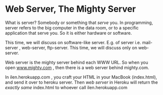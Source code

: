 # Web Server, The Mighty Server

What is server?
Somebody or something that _serve_ you.
In programming, server refers to the big computer in the data room, or to a specific application that serve you.
So it is either hardware or software.

This time, we will discuss on software-like server. E.g. of server i.e. mail-server , web-server, ftp-server.
This time, we will discuss only on web-server.

Web server is the mighty server behind each WWW URL. So when you open www.mighty.com , then there is a web server behind mighty.com.

In ilen.herokuapp.com , you craft your HTML in your MacBook (index.html), and send it over to heroku server. Then _web server_ in Heroku will return the _exactly same_ index.html to whoever call ilen.herokuapp.com
